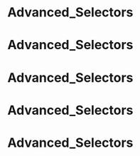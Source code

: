 # Advanced_Selectors
# Advanced_Selectors
# Advanced_Selectors
# Advanced_Selectors
# Advanced_Selectors
